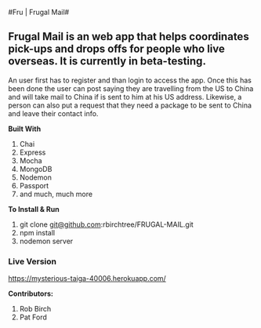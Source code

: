 #Fru | Frugal Mail#

## Frugal Mail is an web app that helps coordinates pick-ups and drops offs for people who live overseas. It is currently in beta-testing.
An user first has to register and than login to access the app. Once this has been done the user can post saying they are travelling from the US to China and will 
take mail to China if is sent to him at his US address. Likewise, a person can also put a request that they need a package to be sent to China and leave their contact info.


**Built With**
1. Chai
2. Express
3. Mocha
4. MongoDB
5. Nodemon
6. Passport
7. and much, much more

**To Install & Run**
1. git clone git@github.com:rbirchtree/FRUGAL-MAIL.git
2. npm install
3. nodemon server


### Live Version ###
https://mysterious-taiga-40006.herokuapp.com/

**Contributors:**
1. Rob Birch
2. Pat Ford
